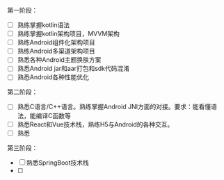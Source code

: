 第一阶段：

- [ ] 熟练掌握kotlin语法
- [ ] 熟练掌握kotlin架构项目，MVVM架构
- [ ] 熟练Android组件化架构项目
- [ ] 熟练Android多渠道架构项目
- [ ] 熟悉各种Android主题换肤方案
- [ ] 熟悉Android jar和aar打包和sdk代码混淆
- [ ] 熟悉Android各种性能优化

第二阶段：

- [ ] 熟悉C语言/C++语言。熟练掌握Android JNI方面的对接。要求：能看懂语法，能编译C函数等
- [ ] 熟悉React和Vue技术栈，熟练H5与Android的各种交互。
- [ ] 熟悉

第三阶段：

- [ ] 熟悉SpringBoot技术栈
- [ ] 